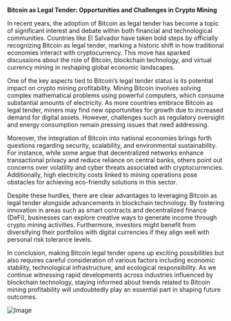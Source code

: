 **Bitcoin as Legal Tender: Opportunities and Challenges in Crypto Mining**

In recent years, the adoption of Bitcoin as legal tender has become a topic of significant interest and debate within both financial and technological communities. Countries like El Salvador have taken bold steps by officially recognizing Bitcoin as legal tender, marking a historic shift in how traditional economies interact with cryptocurrency. This move has sparked discussions about the role of Bitcoin, blockchain technology, and virtual currency mining in reshaping global economic landscapes.

One of the key aspects tied to Bitcoin’s legal tender status is its potential impact on crypto mining profitability. Mining Bitcoin involves solving complex mathematical problems using powerful computers, which consume substantial amounts of electricity. As more countries embrace Bitcoin as legal tender, miners may find new opportunities for growth due to increased demand for digital assets. However, challenges such as regulatory oversight and energy consumption remain pressing issues that need addressing.

Moreover, the integration of Bitcoin into national economies brings forth questions regarding security, scalability, and environmental sustainability. For instance, while some argue that decentralized networks enhance transactional privacy and reduce reliance on central banks, others point out concerns over volatility and cyber threats associated with cryptocurrencies. Additionally, high electricity costs linked to mining operations pose obstacles for achieving eco-friendly solutions in this sector.

Despite these hurdles, there are clear advantages to leveraging Bitcoin as legal tender alongside advancements in blockchain technology. By fostering innovation in areas such as smart contracts and decentralized finance (DeFi), businesses can explore creative ways to generate income through crypto mining activities. Furthermore, investors might benefit from diversifying their portfolios with digital currencies if they align well with personal risk tolerance levels.

In conclusion, making Bitcoin legal tender opens up exciting possibilities but also requires careful consideration of various factors including economic stability, technological infrastructure, and ecological responsibility. As we continue witnessing rapid developments across industries influenced by blockchain technology, staying informed about trends related to Bitcoin mining profitability will undoubtedly play an essential part in shaping future outcomes.

![Image](https://github.com/user-attachments/assets/b8266eee-691e-4ee1-99ef-bfa10d234fd4)
